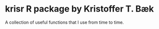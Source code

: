 # krisr R package by Kristoffer T. Bæk

A collection of useful functions that I use from time to time.
